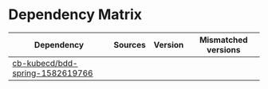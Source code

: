 # Dependency Matrix

Dependency | Sources | Version | Mismatched versions
---------- | ------- | ------- | -------------------
[cb-kubecd/bdd-spring-1582619766](https://github.com/cb-kubecd/bdd-spring-1582619766.git) |  | []() | 
